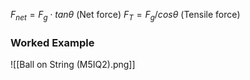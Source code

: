 $F_{net} = F_g \cdot tan\theta$ (Net force)
$F_T = F_g / cos\theta$ (Tensile force)
### Worked Example
![[Ball on String (M5IQ2).png]]

